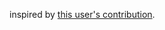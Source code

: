 inspired by [this user's contribution]("https://github.com/Bharath-K3/Next-Word-Prediction-with-NLP-and-Deep-Learning").
